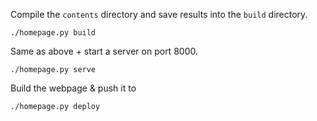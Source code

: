 Compile the `contents` directory and save results into the `build` directory.

`./homepage.py build`

Same as above + start a server on port 8000.

`./homepage.py serve`

Build the webpage & push it to 

`./homepage.py deploy`
